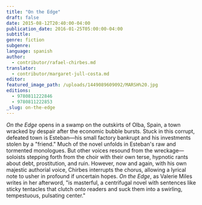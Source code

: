 ```yaml
---
title: "On the Edge"
draft: false
date: 2015-08-12T20:40:00-04:00
publication_date: 2016-01-25T05:00:00-04:00
subtitle:
genre: fiction
subgenre:
language: spanish
author:
  - contributor/rafael-chirbes.md
translator:
  - contributor/margaret-jull-costa.md
editor:
featured_image_path: /uploads/1449089609092/MARSH%20.jpg
editions:
  - 9780811222846
  - 9780811222853
_slug: on-the-edge
---
```


_On the Edge_ opens in a swamp on the outskirts of Olba, Spain, a town wracked by despair after the economic bubble bursts. Stuck in this corrupt, defeated town is Esteban—his small factory bankrupt and his investments stolen by a "friend." Much of the novel unfolds in Esteban's raw and tormented monologues. But other voices resound from the wreckage—soloists stepping forth from the choir with their own terse, hypnotic rants about debt, prostitution, and ruin. However, now and again, with his own majestic authorial voice, Chirbes interrupts the chorus, allowing a lyrical note to usher in profound if uncertain hopes. _On the Edge_, as Valerie Miles writes in her afterword, "is masterful, a centrifugal novel with sentences like sticky tentacles that clutch onto readers and suck them into a swirling, tempestuous, pulsating center."

